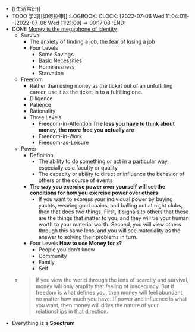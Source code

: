 - [[生活常识]]
- TODO 学习[[如何拉伸]]
  :LOGBOOK:
  CLOCK: [2022-07-06 Wed 11:04:01]--[2022-07-06 Wed 11:21:09] =>  00:17:08
  :END:
- DONE [Money is the megaphone of identity](https://moretothat.com/money/)
	- Survival
		- The anxiety of finding a job, the fear of losing a job
		- Four Levels
			- Some Savings
			- Basic Necessities
			- Homelessness
			- Starvation
	- Freedom
		- Rather than using money as the ticket out of an unfulfilling career, use it as the ticket in to a fulfilling one.
		- Diligence
		- Patience
		- Rationality
		- Three Levels
			- Freedom-in-Attention **The less you have to think about money, the more free you actually are**
			- Freedom-in-Work
			- Freedom-as-Leisure
	- Power
		- Definition
			- The ability to do something or act in a particular way, especially as a faculty or quality
			- The capacity or ability to direct or influence the behavior of others or the course of events
		- **The way you exercise power over yourself will set the conditions for how you exercise power over others**
			- If you want to express your individual power by buying yachts, wearing gold chains, and balling out at night clubs, then that does two things. First, it signals to others that these are the things that matter to you, and they will tie your human worth to your material worth. Second, you will view others through this same lens, and you will see materiality as the answer to solving their problems in turn.
		- Four Levels **How to use Money for x?**
			- People you don't know
			- Community
			- Family
			- Self
	- > If you view the world through the lens of scarcity and survival, money will only amplify that feeling of inadequacy. But if freedom is what defines you, then money will feel abundant, no matter how much you have. If power and influence is what you want, then money will drive the nature of your relationships in that direction.
- Everything is a **Spectrum**